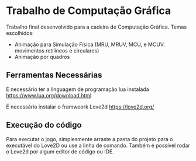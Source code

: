 # Trabalho de Computação Gráfica

Trabalho final desenvolvido para a cadeira de Computação Gráfica.
Temas escolhidos:

- Animação para Simulação Física (MRU, MRUV, MCU, e MCUV: movimentos retilíneos e circulares)
- Animação por quadros

## Ferramentas Necessárias

É necessário ter a linguagem de programação lua instalada
https://www.lua.org/download.html

É necessário instalar o framweork Love2d
https://love2d.org/

## Execução do código

Para executar o jogo, simplesmente arraste a pasta do projeto para o executável do Love2D ou use a linha de comando.
Também é possível rodar o Love2d por algum editor de código ou IDE.
